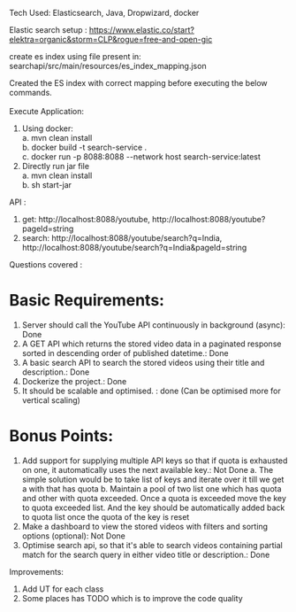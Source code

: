 Tech Used: Elasticsearch, Java, Dropwizard, docker

Elastic search setup : https://www.elastic.co/start?elektra=organic&storm=CLP&rogue=free-and-open-gic

create es index using file present in: searchapi/src/main/resources/es_index_mapping.json

Created the ES index with correct mapping before executing the below commands.<br><br> 
Execute Application:
1. Using docker:<br>
    a. mvn clean install<br>
    b. docker build -t search-service .<br>
    c. docker run -p 8088:8088 --network host search-service:latest<br>
2. Directly run jar file <br>
    a. mvn clean install <br>
    b. sh start-jar<br>
    
    
API :
1. get: http://localhost:8088/youtube, http://localhost:8088/youtube?pageId=string
2. search: http://localhost:8088/youtube/search?q=India, http://localhost:8088/youtube/search?q=India&pageId=string


Questions covered :
# Basic Requirements:
1. Server should call the YouTube API continuously in background (async): Done 
2. A GET API which returns the stored video data in a paginated response sorted in descending order of published datetime.: Done 
3. A basic search API to search the stored videos using their title and description.: Done 
4. Dockerize the project.: Done 
5. It should be scalable and optimised. : done (Can be optimised more for vertical scaling)

# Bonus Points:
1. Add support for supplying multiple API keys so that if quota is exhausted on one, it automatically uses the next available key.: Not Done 
        a. The simple solution would be to take list of keys and iterate over it till we get a with that has quota 
        b. Maintain a pool of two list one which has quota and other with quota exceeded. Once a quota is exceeded move the key to quota exceeded list. And the key should be automatically added back to quota list once the quota of the key is reset  
2. Make a dashboard to view the stored videos with filters and sorting options (optional): Not Done 
3. Optimise search api, so that it's able to search videos containing partial match for the search query in either video title or description.: Done 

Improvements:
1. Add UT for each class 
2. Some places has TODO which is to improve the code quality 
